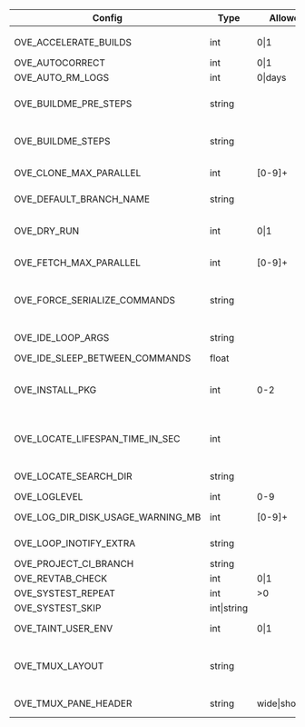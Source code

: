 | Config                              | Type           | Allowed           | Affect                                  | Description                                                                        | Default value
|-|-|-|-|-|-|
|                                     |                |
| OVE_ACCELERATE_BUILDS               | int           | 0\|1               | all-build-commands                     | prefix build acceleration tools (ccache/icecream) to PATH                          | 0                                           |
| OVE_AUTOCORRECT                     | int           | 0\|1               | all                                    | auto correct commands                                                              | 0                                           |
| OVE_AUTO_RM_LOGS                    | int           | 0\|days            | all                                    | automatically remove OVE logs                                                      | 0                                           |
| OVE_BUILDME_PRE_STEPS               | string        |                    | buildme buildme-parallel               | project step(s) to run without build order considerations                          | bootstrap                                   |
| OVE_BUILDME_STEPS                   | string        |                    | buildme buildme-parallel               | project step(s) to run                                                             | configure build install                     |
| OVE_CLONE_MAX_PARALLEL              | int           | [0-9]+             | fetch                                  | max number of 'git clone' to run in parallel                                       | 0                                           |
| OVE_DEFAULT_BRANCH_NAME             | string        |                    | add-repo unittest                      | default branch name                                                                | main                                        |
| OVE_DRY_RUN                         | int           | 0\|1               | all-build-commands systest             | dry-run                                                                            | 0                                           |
| OVE_FETCH_MAX_PARALLEL              | int           | [0-9]+             | fetch                                  | max number of 'git fetch' to run in parallel                                       | 0                                           |
| OVE_FORCE_SERIALIZE_COMMANDS        | string        |                    | all-parallel-build-commands            | force OVE to serialize one or more project steps                                   |                                             |
| OVE_IDE_LOOP_ARGS                   | string        |                    | ide                                    | semi-colon separated list of arguments to 'ove-loop' to launch                     | 3600 0 0 fetch;60 1 0 ahead;3600 0 0 news   |
| OVE_IDE_SLEEP_BETWEEN_COMMANDS      | float         |                    | ide                                    | sleep between each command                                                         | 0.5                                         |
| OVE_INSTALL_PKG                     | int           | 0-2                | buildme buildme-parallel install-pkg   | skip (=0), install (=1) or prompt (=2) packages                                    | 2                                           |
| OVE_LOCATE_LIFESPAN_TIME_IN_SEC     | int           |                    | cd forowel locate locate-all refresh   | local OVE workspace cache lifespan                                                 | 86400                                       |
| OVE_LOCATE_SEARCH_DIR               | string        |                    | locate                                 | where to search for OVE workspaces (only if 'locate' is unavailable)               | ${HOME}                                     |
| OVE_LOGLEVEL                        | int           | 0-9                | all                                    | set a specific log level                                                           | 1                                           |
| OVE_LOG_DIR_DISK_USAGE_WARNING_MB   | int           | [0-9]+             | all                                    | threshold when logs take too much space                                            | 100                                         |
| OVE_LOOP_INOTIFY_EXTRA              | string        |                    | loop                                   | semi-colon separated list of additional files/directories to watch using inotify   |                                             |
| OVE_PROJECT_CI_BRANCH               | string        |                    | log                                    | branch to use for 'ove log'                                                        | origin/${OVE_DEFAULT_BRANCH_NAME}           |
| OVE_REVTAB_CHECK                    | int           | 0\|1               | all                                    | keep repos in-sync with 'revtab'                                                   | 1                                           |
| OVE_SYSTEST_REPEAT                  | int           | >0                 | systest                                | repeat tests                                                                       | 1                                           |
| OVE_SYSTEST_SKIP                    | int\|string   |                    | systest                                | skip every nth test or specific tests                                              | 1                                           |
| OVE_TAINT_USER_ENV                  | int           | 0\|1               | user's env                             | taint user's PATH/LD_LIBRARY_PATH/PKG_CONFIG                                       | 1                                           |
| OVE_TMUX_LAYOUT                     | string        |                    | less-lastlog loop run tail-lastlog     | tmux layout to use when launching new panes                                        | tiled                                       |
| OVE_TMUX_PANE_HEADER                | string        | wide\|short\|off   | fzf loop run                           | header style for tmux panes                                                        | short                                       |
